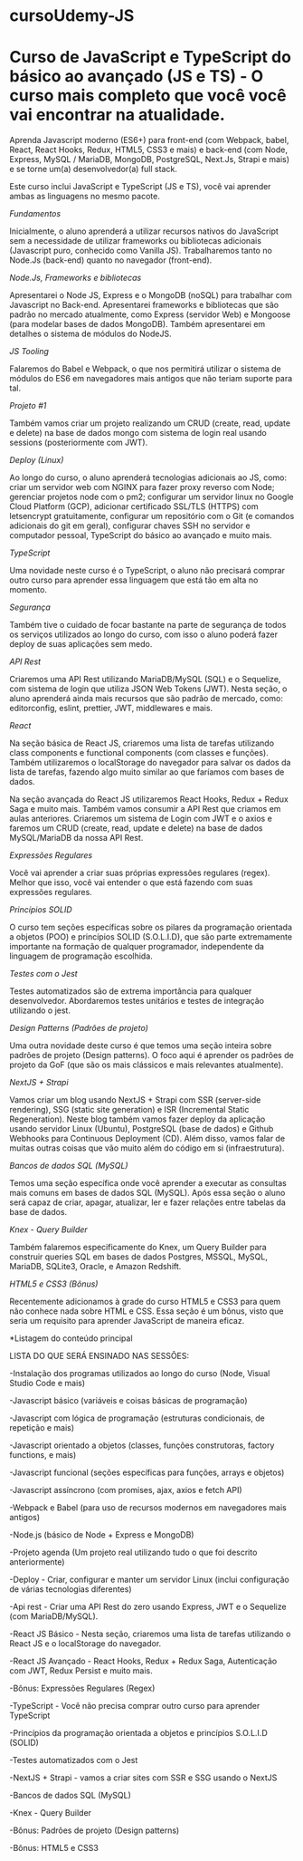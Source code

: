 # cursoUdemy-JS
# Curso de JavaScript e TypeScript do básico ao avançado (JS e TS) - O curso mais completo que você você vai encontrar na atualidade.

Aprenda Javascript moderno (ES6+) para front-end (com Webpack, babel, React, React Hooks, Redux, HTML5, CSS3 e mais) e back-end (com Node, Express, MySQL / MariaDB, MongoDB, PostgreSQL, Next.Js, Strapi e mais) e se torne um(a) desenvolvedor(a) full stack.

Este curso inclui JavaScript e TypeScript (JS e TS), você vai aprender ambas as linguagens no mesmo pacote.

*Fundamentos*

Inicialmente, o aluno aprenderá a utilizar recursos nativos do JavaScript sem a necessidade de utilizar frameworks ou bibliotecas adicionais (Javascript puro, conhecido como Vanilla JS). Trabalharemos tanto no Node.Js (back-end) quanto no navegador (front-end).

*Node.Js, Frameworks e bibliotecas*

Apresentarei o Node JS, Express e o MongoDB (noSQL) para trabalhar com Javascript no Back-end. Apresentarei frameworks e bibliotecas que são padrão no mercado atualmente, como Express (servidor Web) e Mongoose (para modelar bases de dados MongoDB). Também apresentarei em detalhes o sistema de módulos do NodeJS.

*JS Tooling*

Falaremos do Babel e Webpack, o que nos permitirá utilizar o sistema de módulos do ES6 em navegadores mais antigos que não teriam suporte para tal.

*Projeto #1*

Também vamos criar um projeto realizando um CRUD (create, read, update e delete) na base de dados mongo com sistema de login real usando sessions (posteriormente com JWT).

*Deploy (Linux)*

Ao longo do curso, o aluno aprenderá tecnologias adicionais ao JS, como: criar um servidor web com NGINX para fazer proxy reverso com Node; gerenciar projetos node com o pm2; configurar um servidor linux no Google Cloud Platform (GCP), adicionar certificado SSL/TLS (HTTPS) com letsencrypt gratuitamente, configurar um repositório com o Git (e comandos adicionais do git em geral), configurar chaves SSH no servidor e computador pessoal, TypeScript do básico ao avançado e muito mais.

*TypeScript*

Uma novidade neste curso é o TypeScript, o aluno não precisará comprar outro curso para aprender essa linguagem que está tão em alta no momento.

*Segurança*

Também tive o cuidado de focar bastante na parte de segurança de todos os serviços utilizados ao longo do curso, com isso o aluno poderá fazer deploy de suas aplicações sem medo.

*API Rest*

Criaremos uma API Rest utilizando MariaDB/MySQL (SQL) e o Sequelize, com sistema de login que utiliza JSON Web Tokens (JWT). Nesta seção, o aluno aprenderá ainda mais recursos que são padrão de mercado, como: editorconfig, eslint, prettier, JWT, middlewares e mais.

*React*

Na seção básica de React JS, criaremos uma lista de tarefas utilizando class components e functional components (com classes e funções). Também utilizaremos o localStorage do navegador para salvar os dados da lista de tarefas, fazendo algo muito similar ao que faríamos com bases de dados.

Na seção avançada do React JS utilizaremos React Hooks, Redux + Redux Saga e muito mais. Também vamos consumir a API Rest que criamos em aulas anteriores. Criaremos um sistema de Login com JWT e o axios e faremos um CRUD (create, read, update e delete) na base de dados MySQL/MariaDB da nossa API Rest.

*Expressões Regulares*

Você vai aprender a criar suas próprias expressões regulares (regex). Melhor que isso, você vai entender o que está fazendo com suas expressões regulares.

*Princípios SOLID*

O curso tem seções específicas sobre os pilares da programação orientada a objetos (POO) e princípios SOLID (S.O.L.I.D), que são parte extremamente importante na formação de qualquer programador, independente da linguagem de programação escolhida.

*Testes com o Jest*

Testes automatizados são de extrema importância para qualquer desenvolvedor. Abordaremos testes unitários e testes de integração utilizando o jest.

*Design Patterns (Padrões de projeto)*

Uma outra novidade deste curso é que temos uma seção inteira sobre padrões de projeto (Design patterns). O foco aqui é aprender os padrões de projeto da GoF (que são os mais clássicos e mais relevantes atualmente).

*NextJS + Strapi*

Vamos criar um blog usando NextJS + Strapi com SSR (server-side rendering), SSG (static site generation) e ISR (Incremental Static Regeneration). Neste blog também vamos fazer deploy da aplicação usando servidor Linux (Ubuntu), PostgreSQL (base de dados) e Github Webhooks para Continuous Deployment (CD). Além disso, vamos falar de muitas outras coisas que vão muito além do código em si (infraestrutura).

*Bancos de dados SQL (MySQL)*

Temos uma seção específica onde você aprender a executar as consultas mais comuns em bases de dados SQL (MySQL). Após essa seção o aluno será capaz de criar, apagar, atualizar, ler e fazer relações entre tabelas da base de dados.

*Knex - Query Builder*

Também falaremos especificamente do Knex, um Query Builder para construir queries SQL em bases de dados Postgres, MSSQL, MySQL, MariaDB, SQLite3, Oracle, e Amazon Redshift.

*HTML5 e CSS3 (Bônus)*

Recentemente adicionamos à grade do curso HTML5 e CSS3 para quem não conhece nada sobre HTML e CSS. Essa seção é um bônus, visto que seria um requisito para aprender JavaScript de maneira eficaz.

*Listagem do conteúdo principal

LISTA DO QUE SERÁ ENSINADO NAS SESSÕES:

-Instalação dos programas utilizados ao longo do curso (Node, Visual Studio Code e mais)

-Javascript básico (variáveis e coisas básicas de programação)

-Javascript com lógica de programação (estruturas condicionais, de repetição e mais)

-Javascript orientado a objetos (classes, funções construtoras, factory functions, e mais)

-Javascript funcional (seções específicas para funções, arrays e objetos)

-Javascript assíncrono (com promises, ajax, axios e fetch API)

-Webpack e Babel (para uso de recursos modernos em navegadores mais antigos)

-Node.js (básico de Node + Express e MongoDB)

-Projeto agenda (Um projeto real utilizando tudo o que foi descrito anteriormente)

-Deploy - Criar, configurar e manter um servidor Linux (inclui configuração de várias tecnologias diferentes)

-Api rest - Criar uma API Rest do zero usando Express, JWT e o Sequelize (com MariaDB/MySQL).

-React JS Básico - Nesta seção, criaremos uma lista de tarefas utilizando o React JS e o localStorage do navegador.

-React JS Avançado - React Hooks, Redux + Redux Saga, Autenticação com JWT, Redux Persist e muito mais.

-Bônus: Expressões Regulares (Regex)

-TypeScript - Você não precisa comprar outro curso para aprender TypeScript

-Princípios da programação orientada a objetos e princípios S.O.L.I.D (SOLID)

-Testes automatizados com o Jest

-NextJS + Strapi - vamos a criar sites com SSR e SSG usando o NextJS

-Bancos de dados SQL (MySQL)

-Knex - Query Builder

-Bônus: Padrões de projeto (Design patterns)

-Bônus: HTML5 e CSS3

